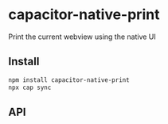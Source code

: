 # capacitor-native-print

Print the current webview using the native UI

## Install

```bash
npm install capacitor-native-print
npx cap sync
```

## API

<docgen-index></docgen-index>

<docgen-api>
<!-- run docgen to generate docs from the source -->
<!-- More info: https://github.com/ionic-team/capacitor-docgen -->
</docgen-api>
